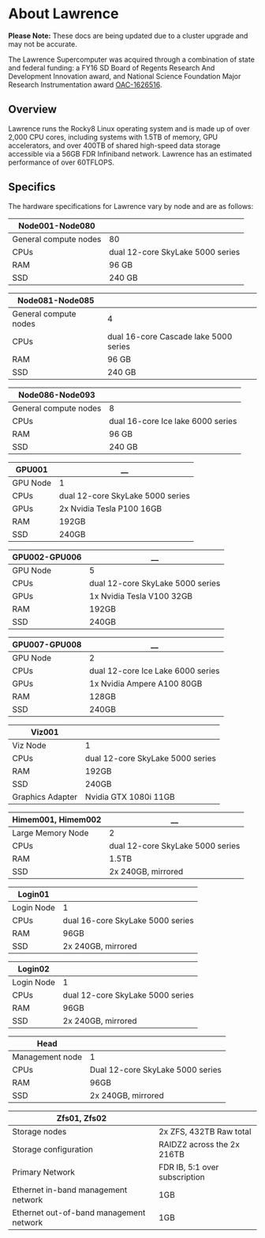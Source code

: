 # About Lawrence

**Please Note:** These docs are being updated due to a cluster upgrade and may not be accurate.

The Lawrence Supercomputer was acquired through a combination of state and federal funding: a FY16 SD Board of Regents Research And Development Innovation award, and National Science Foundation Major Research Instrumentation award [OAC-1626516](https://nsf.gov/awardsearch/showAward?AWD\_ID=1626516\&HistoricalAwards=false).

## Overview

Lawrence runs the Rocky8 Linux operating system and is made up of over 2,000 CPU cores, including systems with 1.5TB of memory, GPU accelerators, and over 400TB of shared high-speed data storage accessible via a 56GB FDR Infiniband network. Lawrence has an estimated performance of over 60TFLOPS.

## Specifics

The hardware specifications for Lawrence vary by node and are as follows:

| **Node001-Node080**   |                                  |
| --------------------- | -------------------------------- |
| General compute nodes | 80                               |
| CPUs                  | dual 12-core SkyLake 5000 series |
| RAM                   | 96 GB                            |
| SSD                   | 240 GB                           |

| **Node081-Node085**   |                                       |
| --------------------- | ------------------------------------- |
| General compute nodes | 4                                     |
| CPUs                  | dual 16-core Cascade lake 5000 series |
| RAM                   | 96 GB                                 |
| SSD                   | 240 GB                                |

| **Node086-Node093**   |                                       |
| --------------------- | ------------------------------------- |
| General compute nodes | 8                                     |
| CPUs                  | dual 16-core Ice lake 6000 series     |
| RAM                   | 96 GB                                 |
| SSD                   | 240 GB                                |

| **GPU001**| \_\_                             |
| --------- | -------------------------------- |
| GPU Node  | 1                                |
| CPUs      | dual 12-core SkyLake 5000 series |
| GPUs      | 2x Nvidia Tesla P100 16GB        |
| RAM       | 192GB                            |
| SSD       | 240GB                            |

| **GPU002-GPU006** | \_\_                           |
| --------------- | -------------------------------- |
| GPU Node        | 5                                |
| CPUs            | dual 12-core SkyLake 5000 series |
| GPUs            | 1x Nvidia Tesla V100 32GB        |
| RAM             | 192GB                            |
| SSD             | 240GB                            |

| **GPU007-GPU008** | \_\_                           |
| --------------- | -------------------------------- |
| GPU Node        | 2                                |
| CPUs            | dual 12-core Ice Lake 6000 series |
| GPUs            | 1x Nvidia Ampere A100 80GB       |
| RAM             | 128GB                            |
| SSD             | 240GB                            |

| **Viz001**       |                                  |
| ---------------- | -------------------------------- |
| Viz Node         | 1                                |
| CPUs             | dual 12-core SkyLake 5000 series |
| RAM              | 192GB                            |
| SSD              | 240GB                            |
| Graphics Adapter | Nvidia GTX 1080i 11GB            |

| **Himem001, Himem002** | \_\_                             |
| -------------------- | -------------------------------- |
| Large Memory Node    | 2                                |
| CPUs                 | dual 12-core SkyLake 5000 series |
| RAM                  | 1.5TB                            |
| SSD                  | 2x 240GB, mirrored               |

| **Login01** |                                  |
| ----------- | -------------------------------- |
| Login Node  | 1                                |
| CPUs        | dual 16-core SkyLake 5000 series |
| RAM         | 96GB                             |
| SSD         | 2x 240GB, mirrored               |

| **Login02** |                                  |
| ----------- | -------------------------------- |
| Login Node  | 1                                |
| CPUs        | dual 12-core SkyLake 5000 series |
| RAM         | 96GB                             |
| SSD         | 2x 240GB, mirrored               |

| **Head**        |                                  |
| --------------- | -------------------------------- |
| Management node | 1                                |
| CPUs            | Dual 12-core SkyLake 5000 series |
| RAM             | 96GB                             |
| SSD             | 2x 240GB, mirrored               |

| **Zfs01, Zfs02**                        |                               |
| --------------------------------------- | ----------------------------- |
| Storage nodes                           | 2x ZFS, 432TB Raw total       |
| Storage configuration                   | RAIDZ2 across the 2x 216TB    |
| Primary Network                         | FDR IB, 5:1 over subscription |
| Ethernet in-band management network     | 1GB                           |
| Ethernet out-of-band management network | 1GB                           |
